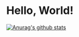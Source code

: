# Hello, World!

[![Anurag's github stats](https://github-readme-stats.vercel.app/api?username=n0z0me&count_private=true&showing_icons=true)](https://github.com/anuraghazra/github-readme-stats)